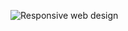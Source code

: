 ![Responsive web design](https://user-images.githubusercontent.com/95859352/167244764-474297c4-dc52-4b65-8428-efd93d701203.png)
